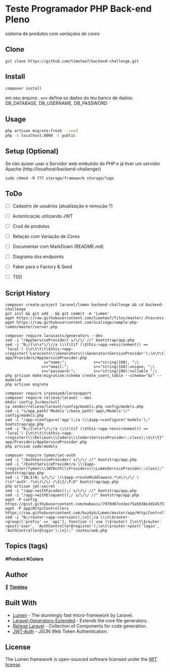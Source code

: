 # Teste Programador PHP Back-end Pleno

sistema de produtos com *variações de cores*

## Clone

```
git clone https://github.com/timoteo7/backend-challenge.git
```

## Install

```sh
composer install
```
em seu arquivo `.env` defina os dados do teu banco de dados: 
DB_DATABASE, DB_USERNAME, DB_PASSWORD

## Usage

```sh
php artisan migrate:fresh --seed
php -S localhost:8000 -t public
```

## Setup (Optional)

Se não quiser usar o Servidor web embutido do PHP e já tiver um servidor Apache (http://localhost/backend-challenge/)

```
sudo chmod -R 777 storage/framework storage/logs
```


## ToDo

- [  ] Cadastro de usuários (atualização e remoção ?)
- [  ] Autenticação utilizando JWT
- [  ] Crud de produtos
- [  ] Relação com Variação de Cores
- [  ] Documentar com MarkDown (README.md)
- [  ] Diagrama dos endpoints
- [  ] Faker para o Factory & Seed
- [  ] TDD


## Script History

```
composer create-project laravel/lumen backend-challenge && cd backend-challenge
git init && git add . && git commit -m 'Lumen'
wget https://raw.githubusercontent.com/timoteo7/files/master/.htaccess
wget https://raw.githubusercontent.com/Scalingo/sample-php-lumen/master/server.php
```

```
composer require laracasts/generators --dev
sed -i "/AppServiceProvider/ s/\/\/ //" bootstrap/app.php
sed -i "N;/{\n\s*\/\//a \\\t\tif (\$this->app->environment() == 'local') {\n\t\t\t\$this->app->register('Laracasts\\\Generators\\\GeneratorsServiceProvider');\n\t\t}" app/Providers/AppServiceProvider.php
                 s="name:";            s+="string(190), ";\
                s+="email:";           s+="string(150):unique, ";\
                s+="password:";        s+="string(190):nullable ";\
php artisan make:migration:schema create_users_table --schema="$s" --model=0
php artisan migrate
```

```
composer require irazasyed/larasupport
composer require reliese/laravel --dev
mkdir config 2>/dev/null
cp vendor/reliese/laravel/config/models.php config/models.php
sed -i "s/app_path('Models')/base_path('app\/Models')/" config/models.php
sed -i "/app->configure('app');/a \\\$app->configure('models');" bootstrap/app.php
sed -i "N;/{\n\s*\/\//a \\\t\tif (\$this->app->environment() == 'local') {\n\t\t\t\$this->app->register(\\\Reliese\\\Coders\\\CodersServiceProvider::class);\n\t\t}" app/Providers/AppServiceProvider.php
php artisan code:models
```

```
composer require tymon/jwt-auth
sed -i "/AuthServiceProvider/ s/\/\/ //" bootstrap/app.php
sed -i "/EventServiceProvider/a \\\$app->register(Tymon\\\JWTAuth\\\Providers\\\LumenServiceProvider::class);" bootstrap/app.php
sed -i "1N;$!N; s/\/\/ \(\$app->routeMiddleware.*\n\)\/\/ \(\s*'auth'.*\n\)\/\/ /\1\2/;P;D" bootstrap/app.php
php artisan jwt:secret
sed -i "/app->withFacades();/ s/\/\/ //" bootstrap/app.php
sed -i "/app->withEloquent();/ s/\/\/ //" bootstrap/app.php
wget -P config https://gist.githubusercontent.com/mabasic/7979d67ce3ec75a5938e3d14575736a6/raw/61d1e5d49a450c3aae2289ef4c55c900e99180b6/auth.php
wget -P app/Http/Controllers https://raw.githubusercontent.com/buzdyk/Lumen/master/app/Http/Controllers/AuthController.php
sed -i "N;/router->app->version();\n});/a \\\n\$router->group(['prefix' => 'api'], function () use (\$router) {\n\t\$router->post('user', 'AuthController@register');\n\t\$router->post('login', 'AuthController@login');\n});" routes/web.php
```

## Topics (tags)
##### #Product  #Colors

## Author

👤 **[Timóteo](https://timoteo7.github.io/)**



## Built With

* [Lumen](https://github.com/laravel/lumen) - The stunningly fast micro-framework by Laravel.
* [Laravel-Generators-Extended](https://github.com/laracasts/Laravel-5-Generators-Extended) - Extends the core file generators.
* [Reliese Laravel](https://github.com/reliese/laravel) - Collection of Components for code generation.
* [JWT-Auth](https://github.com/tymondesigns/jwt-auth) - JSON Web Token Authentication.


## License

The Lumen framework is open-sourced software licensed under the [MIT license](https://opensource.org/licenses/MIT).
